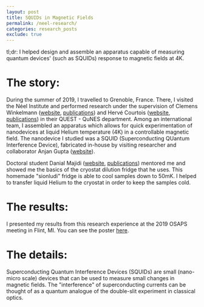 ```yaml
---
layout: post
title: SQUIDs in Magnetic Fields
permalink: /neel-research/
categories: research_posts
exclude: true
---
```


tl;dr:
I helped design and assemble an apparatus capable of measuring quantum devices' (such as SQUIDs) response to magnetic fields at 4K.

# The story:
During the summer of 2019, I travelled to Grenoble, France. There, I visited the Néel Institute and performed research under the supervision of Clemens Winkelmann ([website][clemens-website], [publications][clemens-pubs]) and Hervé Courtois ([website][herve-website], [publications][herve-pubs]) in their QUEST - QuNES department. Among an international team, I assembled an apparatus which allows for quick experimentation of nanodevices at liquid Helium temperature (4K) in a controllable magnetic field. The nanodevice I studied was a SQUID (Superconducting QUantum Interference Device), fabricated in-house by visiting researcher and collaborator Anjan Gupta ([website][anjan-website]).

Doctoral student Danial Majidi ([website][danial-website], [publications][danial-pubs]) mentored me and showed me the basics of the cryostat dilution fridge that he uses. This homemade "sionludi" fridge is able to cool samples down to 50mK. I helped to transfer liquid Helium to the cryostat in order to keep the samples cold.

# The results:​
I presented my results from this research experience at the 2019 OSAPS meeting in Flint, MI. You can see the poster [here][poster-link].

# The details:
Superconducting Quantum Interference Devices (SQUIDs) are small (nano-micro scale) devices that can be used to measure small changes in magnetic fields. The "interference" of superconducting currents can be thought of as a quantum analogue of the double-slit experiment in classical optics.

[clemens-website]: https://neel.cnrs.fr/les-chercheurs-et-techniciens/clemens-winkelmann
[clemens-pubs]: https://scholar.google.com/citations?user=uWubZvMAAAAJ&hl=en
[herve-website]: https://neel.cnrs.fr/les-chercheurs-et-techniciens/herve-courtois
[herve-pubs]: https://scholar.google.fr/citations?user=nnIuoqgAAAAJ&hl=en
[anjan-website]: http://home.iitk.ac.in/~anjankg/
[anjan-pubs]: http://home.iitk.ac.in/~anjankg/publications.html
[danial-website]: https://www.questech.org/copie-de-personal-page-bayan-karimi
[danial-pubs]: https://scholar.google.com/citations?user=j3cWrEoAAAAJ&hl=en
[poster-link]: /assets/osaps_poster.pdf